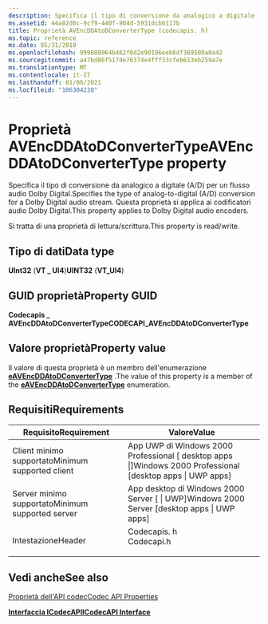 ```yaml
---
description: Specifica il tipo di conversione da analogico a digitale (A/D) per un flusso audio Dolby Digital. Questa proprietà si applica ai codificatori audio Dolby Digital.
ms.assetid: 44a82d6c-9cf9-440f-904d-5931dcb6117b
title: Proprietà AVEncDDAtoDConverterType (codecapis. h)
ms.topic: reference
ms.date: 05/31/2018
ms.openlocfilehash: 999880964b462f6d2e90196eeb6df369509a0a42
ms.sourcegitcommit: a47bd86f517de76374e4fff33cfeb613eb259a7e
ms.translationtype: MT
ms.contentlocale: it-IT
ms.lasthandoff: 01/06/2021
ms.locfileid: "106304238"
---
```

# <a name="avencddatodconvertertype-property"></a><span data-ttu-id="28294-104">Proprietà AVEncDDAtoDConverterType</span><span class="sxs-lookup"><span data-stu-id="28294-104">AVEncDDAtoDConverterType property</span></span>

<span data-ttu-id="28294-105">Specifica il tipo di conversione da analogico a digitale (A/D) per un flusso audio Dolby Digital.</span><span class="sxs-lookup"><span data-stu-id="28294-105">Specifies the type of analog-to-digital (A/D) conversion for a Dolby Digital audio stream.</span></span> <span data-ttu-id="28294-106">Questa proprietà si applica ai codificatori audio Dolby Digital.</span><span class="sxs-lookup"><span data-stu-id="28294-106">This property applies to Dolby Digital audio encoders.</span></span>

<span data-ttu-id="28294-107">Si tratta di una proprietà di lettura/scrittura.</span><span class="sxs-lookup"><span data-stu-id="28294-107">This property is read/write.</span></span>

## <a name="data-type"></a><span data-ttu-id="28294-108">Tipo di dati</span><span class="sxs-lookup"><span data-stu-id="28294-108">Data type</span></span>

<span data-ttu-id="28294-109">**UInt32** (**VT \_ UI4**)</span><span class="sxs-lookup"><span data-stu-id="28294-109">**UINT32** (**VT\_UI4**)</span></span>

## <a name="property-guid"></a><span data-ttu-id="28294-110">GUID proprietà</span><span class="sxs-lookup"><span data-stu-id="28294-110">Property GUID</span></span>

<span data-ttu-id="28294-111">**Codecapis \_ AVEncDDAtoDConverterType**</span><span class="sxs-lookup"><span data-stu-id="28294-111">**CODECAPI\_AVEncDDAtoDConverterType**</span></span>

## <a name="property-value"></a><span data-ttu-id="28294-112">Valore proprietà</span><span class="sxs-lookup"><span data-stu-id="28294-112">Property value</span></span>

<span data-ttu-id="28294-113">Il valore di questa proprietà è un membro dell'enumerazione [**eAVEncDDAtoDConverterType**](/windows/win32/api/codecapi/ne-codecapi-eavencddatodconvertertype) .</span><span class="sxs-lookup"><span data-stu-id="28294-113">The value of this property is a member of the [**eAVEncDDAtoDConverterType**](/windows/win32/api/codecapi/ne-codecapi-eavencddatodconvertertype) enumeration.</span></span>

## <a name="requirements"></a><span data-ttu-id="28294-114">Requisiti</span><span class="sxs-lookup"><span data-stu-id="28294-114">Requirements</span></span>



| <span data-ttu-id="28294-115">Requisito</span><span class="sxs-lookup"><span data-stu-id="28294-115">Requirement</span></span> | <span data-ttu-id="28294-116">Valore</span><span class="sxs-lookup"><span data-stu-id="28294-116">Value</span></span> |
|-------------------------------------|---------------------------------------------------------------------------------------|
| <span data-ttu-id="28294-117">Client minimo supportato</span><span class="sxs-lookup"><span data-stu-id="28294-117">Minimum supported client</span></span><br/> | <span data-ttu-id="28294-118">App UWP di Windows 2000 Professional \[ desktop apps \|\]</span><span class="sxs-lookup"><span data-stu-id="28294-118">Windows 2000 Professional \[desktop apps \| UWP apps\]</span></span><br/>                     |
| <span data-ttu-id="28294-119">Server minimo supportato</span><span class="sxs-lookup"><span data-stu-id="28294-119">Minimum supported server</span></span><br/> | <span data-ttu-id="28294-120">App desktop di Windows 2000 Server \[ \| UWP\]</span><span class="sxs-lookup"><span data-stu-id="28294-120">Windows 2000 Server \[desktop apps \| UWP apps\]</span></span><br/>                           |
| <span data-ttu-id="28294-121">Intestazione</span><span class="sxs-lookup"><span data-stu-id="28294-121">Header</span></span><br/>                   | <dl> <span data-ttu-id="28294-122"><dt>Codecapis. h</dt></span><span class="sxs-lookup"><span data-stu-id="28294-122"><dt>Codecapi.h</dt></span></span> </dl> |



## <a name="see-also"></a><span data-ttu-id="28294-123">Vedi anche</span><span class="sxs-lookup"><span data-stu-id="28294-123">See also</span></span>

<dl> <dt>

[<span data-ttu-id="28294-124">Proprietà dell'API codec</span><span class="sxs-lookup"><span data-stu-id="28294-124">Codec API Properties</span></span>](codec-api-properties.md)
</dt> <dt>

[<span data-ttu-id="28294-125">**Interfaccia ICodecAPI**</span><span class="sxs-lookup"><span data-stu-id="28294-125">**ICodecAPI Interface**</span></span>](/windows/desktop/api/Strmif/nn-strmif-icodecapi)
</dt> </dl>

 

